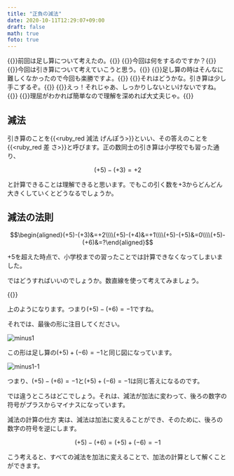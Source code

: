 ```yaml
---
title: "正負の減法"
date: 2020-10-11T12:29:07+09:00
draft: false
math: true
foto: true
---
```


{{<balloon-left>}}前回は足し算について考えたの。{{</balloon-left>}}
{{<balloon-right>}}今回は何をするのですか？{{</balloon-right>}}
{{<balloon-left>}}今回は引き算について考えていこうと思う。{{</balloon-left>}}
{{<balloon-right>}}足し算の時はそんなに難しくなかったので今回も楽勝ですよ。{{</balloon-right>}}
{{<balloon-left>}}それはどうかな。引き算は少し手こずるぞ。{{</balloon-left>}}
{{<balloon-right>}}えっ！それじゃあ、しっかりしないといけないですね。{{</balloon-right>}}
{{<balloon-left>}}理屈がわかれば簡単なので理解を深めれば大丈夫じゃ。{{</balloon-left>}}


 
## 減法
引き算のことを{{<ruby_red 減法 げんぽう>}}といい、その答えのことを{{<ruby_red 差 さ>}}と呼びます。正の数同士の引き算は小学校でも習った通り、

$$(+5)-(+3)=+2$$ 

と計算できることは理解できると思います。でもこの引く数を+3からどんどん大きくしていくとどうなるでしょうか。

## 減法の法則
$$\begin{aligned}(+5)-(+3)&=+2\\\\(+5)-(+4)&=+1\\\\(+5)-(+5)&=0\\\\(+5)-(+6)&=?\end{aligned}$$ 

$+5$を超えた時点で、小学校までの習ったことでは計算できなくなってしまいました。

ではどうすればいいのでしょうか。数直線を使って考えてみましょう。

{{<vimeo text="引き算動画" href="https://vimeo.com/263120994">}}

上のようになります。つまり$(+5)-(+6)=-1$ですね。

それでは、最後の形に注目してください。

![minus1](/math/minus1.png)

この形は足し算の$(+5)+(-6)=-1$と同じ図になっています。

![minus1-1](/math/minus1-1.png)

つまり、$(+5)-(+6)=-1$と$(+5)+(-6)=-1$は同じ答えになるのです。

では違うところはどこでしょう。それは、減法が加法に変わって、後ろの数字の符号がプラスからマイナスになっています。

減法の計算の仕方
実は、減法は加法に変えることができ、そのために、後ろの数字の符号を逆にします。

$$(+5)-(+6)=(+5)+(-6)=-1$$ 

こう考えると、すべての減法を加法に変えることで、加法の計算として解くことができます。

